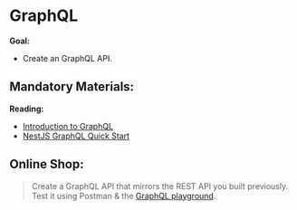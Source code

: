 # GraphQL
  
**Goal:**
- Create an GraphQL API. 

## Mandatory Materials:

**Reading:**
- [Introduction to GraphQL](https://graphql.org/learn/)
- [NestJS GraphQL Quick Start](https://docs.nestjs.com/graphql/quick-start)

## Online Shop:

> Create a GraphQL API that mirrors the REST API you built previously. Test it using Postman & the [GraphQL playground](https://docs.nestjs.com/graphql/quick-start#graphql-playground).


